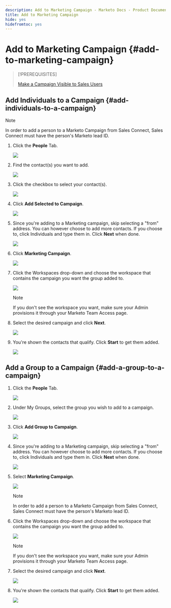 ```yaml
---
description: Add to Marketing Campaign - Marketo Docs - Product Documentation
title: Add to Marketing Campaign
hide: yes
hidefromtoc: yes
---
```

# Add to Marketing Campaign {#add-to-marketing-campaign}

>[!PREREQUISITES]
>
>[Make a Campaign Visible to Sales Users](/help/marketo/product-docs/marketo-sales-insight/actions/marketo/make-a-campaign-visible-to-sales-connect-users.md)

## Add Individuals to a Campaign {#add-individuals-to-a-campaign}

>[!NOTE]
>
>In order to add a person to a Marketo Campaign from Sales Connect, Sales Connect must have the person's Marketo lead ID.

1. Click the **People** Tab.

   ![](assets/one-3.png)

1. Find the contact(s) you want to add.

   ![](assets/two-3.png)

1. Click the checkbox to select your contact(s).

   ![](assets/three-3.png)

1. Click **Add Selected to Campaign**.

   ![](assets/four-3.png)

1. Since you're adding to a Marketing campaign, skip selecting a "from" address. You can however choose to add more contacts. If you choose to, click Individuals and type them in. Click **Next** when done.

   ![](assets/five-2.png)

1. Click **Marketing Campaign**.

   ![](assets/six-1.png)

1. Click the Workspaces drop-down and choose the workspace that contains the campaign you want the group added to.

   ![](assets/seven-1.png)

   >[!NOTE]
   >
   >If you don't see the workspace you want, make sure your Admin provisions it through your Marketo Team Access page.

1. Select the desired campaign and click **Next**.

   ![](assets/eight.png)

1. You're shown the contacts that qualify. Click **Start** to get them added.

   ![](assets/nine.png)

## Add a Group to a Campaign {#add-a-group-to-a-campaign}

1. Click the **People** Tab.

   ![](assets/one-3.png)

1. Under My Groups, select the group you wish to add to a campaign.

   ![](assets/eleven.png)

1. Click **Add Group to Campaign**.

   ![](assets/twelve.png)

1. Since you're adding to a Marketing campaign, skip selecting a "from" address. You can however choose to add more contacts. If you choose to, click Individuals and type them in. Click **Next** when done.

   ![](assets/thirteen.png)

1. Select **Marketing Campaign**.

   ![](assets/six-1.png)

   >[!NOTE]
   >
   >In order to add a person to a Marketo Campaign from Sales Connect, Sales Connect must have the person's Marketo lead ID.

1. Click the Workspaces drop-down and choose the workspace that contains the campaign you want the group added to.

   ![](assets/seven-1.png)

   >[!NOTE]
   >
   >If you don't see the workspace you want, make sure your Admin provisions it through your Marketo Team Access page.

1. Select the desired campaign and click **Next**.

   ![](assets/eight.png)

1. You're shown the contacts that qualify. Click **Start** to get them added.

   ![](assets/nine.png)
